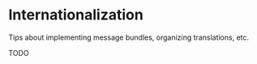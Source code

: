 <!-- Copyright 2000-2024 JetBrains s.r.o. and contributors. Use of this source code is governed by the Apache 2.0 license. -->

# Internationalization

<link-summary>Tips about implementing message bundles, organizing translations, etc.</link-summary>

TODO

[//]: # (Property values mostly follow MessageFormat rules.)
[//]: # ()
[//]: # (> Due to historic reasons main menu, toolbar, popup menus and other actions have their mnemonic char prefixed with `_` &#40;underscore&#41; char while all other mnemonics like those for checkboxes, buttons etc. use `&` &#40;ampersand&#41; sign for the same purpose.)
[//]: # (> Moreover one can encounter `&&` &#40;double ampersand&#41; in some places, which denote alternative mnemonic to be used under macOS &#40;mnemonics mapped to `U`, `I`, `O`, `N` chars won't work there&#41;.)
[//]: # (> Generally, use the same mnemonic denotation used in the original property value and everything will be OK.)
[//]: # (>)
[//]: # ({style="note"})

[//]: # (TODO: update link in settings_guide)
